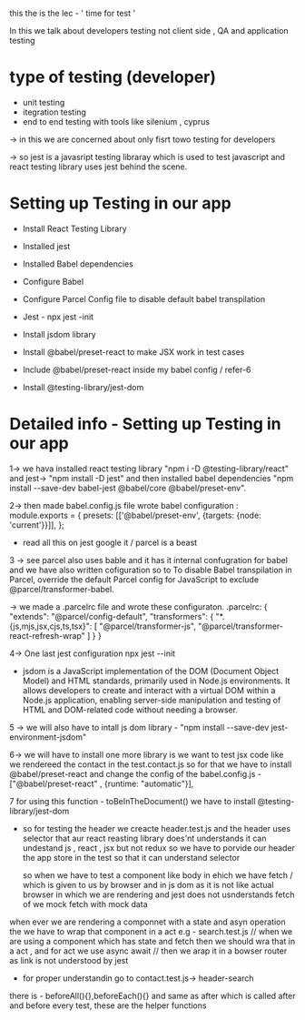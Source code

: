 this the is the lec - ' time for test '

In this we talk about developers testing not client side , QA and application testing

# type of testing (developer)

- unit testing
- itegration testing
- end to end testing with tools like silenium , cyprus

-> in this we are concerned about only fisrt towo testing for developers

-> so jest is a javasript testing libraray which is used to test javascript
and react testing library uses jest behind the scene.

# Setting up Testing in our app

- Install React Testing Library

- Installed jest

- Installed Babel dependencies

- Configure Babel

- Configure Parcel Config file to disable default babel transpilation

- Jest - npx jest -init

- Install jsdom library

- Install @babel/preset-react to make JSX work in test cases

- Include @babel/preset-react inside my babel config / refer-6

- Install @testing-library/jest-dom

# Detailed info - Setting up Testing in our app

1-> we hava installed react testing library "npm i -D @testing-library/react" and jest-> "npm install -D jest" and
then installed babel dependencies "npm install --save-dev babel-jest @babel/core @babel/preset-env".

2-> then made babel.config.js file wrote babel configuration :
module.exports = {
presets: [['@babel/preset-env', {targets: {node: 'current'}}]],
};

- read all this on jest google it / parcel is a beast

3 -> see parcel also uses bable and it has it internal confugration for babel and we have also written cofiguration
so to To disable Babel transpilation in Parcel, override the default Parcel config for JavaScript to exclude @parcel/transformer-babel.

-> we made a .parcelrc file and wrote these configuraton.
.parcelrc:
{
"extends": "@parcel/config-default",
"transformers": {
"\*.{js,mjs,jsx,cjs,ts,tsx}": [
"@parcel/transformer-js",
"@parcel/transformer-react-refresh-wrap"
]
}
}

4-> One last jest configuration npx jest --init

- jsdom is a JavaScript implementation of the DOM (Document Object Model) and HTML standards, primarily used in Node.js environments. It allows developers to create and interact with a virtual DOM within a Node.js application, enabling server-side manipulation and testing of HTML and DOM-related code without needing a browser.

5 -> we will also have to intall js dom library - "npm install --save-dev jest-environment-jsdom"
 
6-> we will have to install one more library is we want to test jsx code like we rendereed the contact in the test.contact.js so for that we have to install
@babel/preset-react and change the config of the babel.config.js - ["@babel/preset-react" , {runtime: "automatic"}],

7 for using this function - toBeInTheDocument() we have to install @testing-library/jest-dom

* so for testing the header we creacte header.test.js and the header uses selector that aur react reasting library 
  does'nt understands it can undestand js , react , jsx but not redux
  so we have to porvide our header the app store in the test so that it can understand selector




  so when we have to test a component like body in ehich we have fetch / which is given to us by browser
  and in js dom  as it is not like actual browser in which we are rendering and jest does not usnderstands fetch of we mock fetch with mock data

when ever we are rendering a componnet with a state and asyn operation the we have to wrap that component in a act
e.g - search.test.js
 // when we are using a component which has state and fetch then we should wra that in a act , and for act we use async await
   // then we arap it in a bowser router as link is not understood by jest


* for proper understandin go to contact.test.js-> header-search

there is - beforeAll(){},beforeEach(){} and same as after which is called after and before every test, these are the helper functions
